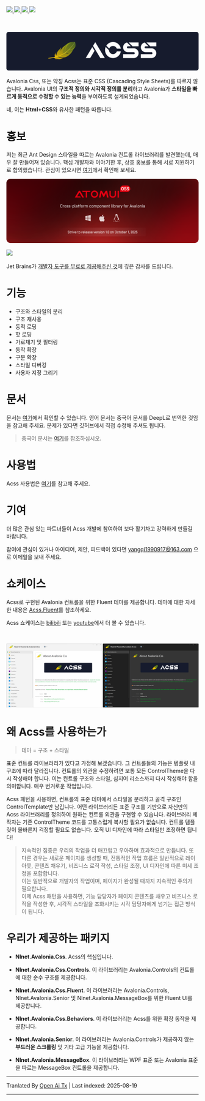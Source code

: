 <div align="left">
  <a href="https://github.com/microsoft/dotnet">
    <img src="https://img.shields.io/badge/-.NET-red">
  </a>
  <a href="https://avaloniaui.net/">
    <img src="https://img.shields.io/badge/Avalonia-8245A9">
  </a>
  <a href="https://dotnet.microsoft.com/zh-cn/languages/csharp">
    <img src="https://img.shields.io/badge/-C%23-yellow">
  </a>
  <a href="http://www.gnu.org/licenses/mit.en.html">
    <img src="https://img.shields.io/badge/License-MIT-green">
  </a>
</div>
<br/><br/>

![acss-brand](https://raw.githubusercontent.com/liwuqingxin/Avalonia.Css/main/img/AcssText.svg)

Avalonia Css, 또는 약칭 Acss는 표준 CSS (Cascading Style Sheets)를 따르지 않습니다. Avalonia UI의 **구조적 정의와 시각적 정의를 분리**하고 Avalonia가 **스타일을 빠르게 동적으로 수정할 수 있는 능력**을 부여하도록 설계되었습니다.

네, 이는 **Html+CSS**와 유사한 패턴을 따릅니다.

# 홍보

저는 최근 Ant Design 스타일을 따르는 Avalonia 컨트롤 라이브러리를 발견했는데, 매우 잘 만들어져 있습니다. 핵심 개발자와 이야기한 후, 상호 홍보를 통해 서로 지원하기로 합의했습니다. 관심이 있으시면 [여기](https://github.com/chinware/AtomUI)에서 확인해 보세요.

![](https://github.com/chinware/AtomUI/blob/develop/resources/images/readme/AtomUIOSS.png)


![](https://resources.jetbrains.com/storage/products/company/brand/logos/jb_beam.svg)

Jet Brains가 [개발자 도구를 무료로 제공해주신 것](https://www.jetbrains.com/community/opensource/?utm_campaign=opensource&utm_content=approved&utm_medium=email&utm_source=newsletter&utm_term=jblogo#support)에 깊은 감사를 드립니다.

# 기능

- 구조와 스타일의 분리
- 구조 재사용
- 동적 로딩
- 핫 로딩
- 가로채기 및 필터링
- 동작 확장  
- 구문 확장  
- 스타일 디버깅  
- 사용자 지정 그리기  

# 문서  

문서는 [여기](https://docs.en.avalonia.css.nlnet.net/documentation/readme)에서 확인할 수 있습니다. 영어 문서는 중국어 문서를 DeepL로 번역한 것임을 참고해 주세요. 문제가 있다면 깃허브에서 직접 수정해 주셔도 됩니다.  

> 중국어 문서는 [여기](https://docs.avalonia.css.nlnet.net/documentation/readme)를 참조하십시오.  

# 사용법  

Acss 사용법은 [여기](https://docs.en.avalonia.css.nlnet.net/documentation/zhu-ti-bang-zhu/ru-he-shi-yong-acss)를 참고해 주세요.  

# 기여  

더 많은 관심 있는 파트너들이 Acss 개발에 참여하여 보다 활기차고 강력하게 만들길 바랍니다.  

참여에 관심이 있거나 아이디어, 제안, 피드백이 있다면 yangqi1990917@163.com 으로 이메일을 보내 주세요.  

# 쇼케이스  

Acss로 구현된 Avalonia 컨트롤을 위한 Fluent 테마를 제공합니다. 테마에 대한 자세한 내용은 [Acss.Fluent](https://docs.en.avalonia.css.nlnet.net/documentation/zhu-ti-bang-zhu/ru-he-shi-yong-acss.fluent)를 참조하세요.  

Acss 쇼케이스는 [bilibili](https://space.bilibili.com/1117754194/channel/seriesdetail?sid=3739599) 또는 [youtube](https://www.youtube.com/channel/UCYvEgvGj-JVYZrOrup3aoBQ)에서 더 볼 수 있습니다.  

<br/>  

![fluent ui](https://raw.githubusercontent.com/liwuqingxin/Avalonia.Css/main/./img/fluent-ui.png)  

# 왜 Acss를 사용하는가  

> 테마 = 구조 + 스타일  

표준 컨트롤 라이브러리가 있다고 가정해 보겠습니다. 그 컨트롤들의 기능은 템플릿 내 구조에 따라 달라집니다. 컨트롤의 외관을 수정하려면 보통 모든 ControlTheme을 다시 작성해야 합니다. 이는 컨트롤 구조와 스타일, 심지어 리소스까지 다시 작성해야 함을 의미합니다. 매우 번거로운 작업입니다.  

Acss 패턴을 사용하면, 컨트롤의 표준 테마에서 스타일을 분리하고 골격 구조인 ControlTemplate만 남깁니다. 어떤 라이브러리든 표준 구조를 기반으로 자신만의 Acss 라이브러리를 정의하여 원하는 컨트롤 외관을 구현할 수 있습니다. 라이브러리 제작자는 기존 ControlTheme 코드를 고통스럽게 복사할 필요가 없습니다. 컨트롤 템플릿이 올바른지 걱정할 필요도 없습니다. 오직 UI 디자인에 따라 스타일만 조정하면 됩니다!  

> 지속적인 집중은 우리의 작업을 더 매끄럽고 우아하며 효과적으로 만듭니다.
또 다른 경우는 새로운 페이지를 생성할 때, 전통적인 작업 흐름은 일반적으로 레이아웃, 콘텐츠 채우기, 비즈니스 로직 작성, 스타일 조정, UI 디자인에 따른 미세 조정을 포함합니다.  
이는 일반적으로 개발자의 작업이며, 페이지가 완성될 때까지 지속적인 주의가 필요합니다.  
이제 Acss 패턴을 사용하면, 기능 담당자가 페이지 콘텐츠를 채우고 비즈니스 로직을 작성한 후, 시각적 스타일을 조화시키는 시각 담당자에게 넘기는 접근 방식이 됩니다.  

# 우리가 제공하는 패키지  

- **Nlnet.Avalonia.Css**. Acss의 핵심입니다.  

- **Nlnet.Avalonia.Css.Controls**. 이 라이브러리는 Avalonia.Controls의 컨트롤에 대한 순수 구조를 제공합니다.  

- **Nlnet.Avalonia.Css.Fluent**. 이 라이브러리는 Avalonia.Controls, Nlnet.Avalonia.Senior 및 Nlnet.Avalonia.MessageBox를 위한 Fluent UI를 제공합니다.  

- **Nlnet.Avalonia.Css.Behaviors**. 이 라이브러리는 Acss를 위한 확장 동작을 제공합니다.  
- **Nlnet.Avalonia.Senior**. 이 라이브러리는 Avalonia.Controls가 제공하지 않는 **부드러운 스크롤링** 및 기타 고급 기능을 제공합니다.  
- **Nlnet.Avalonia.MessageBox**. 이 라이브러리는 WPF 표준 또는 Avalonia 표준을 따르는 MessageBox 컨트롤을 제공합니다.


---


Tranlated By [Open Ai Tx](https://github.com/OpenAiTx/OpenAiTx) | Last indexed: 2025-08-19


---